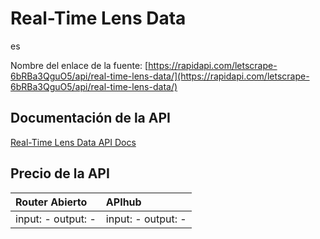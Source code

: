 # Real-Time Lens Data

es

Nombre del enlace de la fuente: [https://rapidapi.com/letscrape-6bRBa3QguO5/api/real-time-lens-data/](https://rapidapi.com/letscrape-6bRBa3QguO5/api/real-time-lens-data/)

## Documentación de la API

[Real-Time Lens Data API Docs](../apis/es/Real-Time_Lens_Data.md)

## Precio de la API

| Router Abierto | APIhub |
|:---|:---|
| input: - output: - | input: - output: - |
